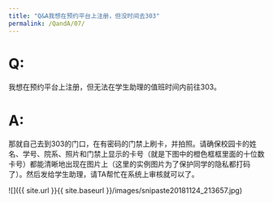 ```yaml
---
title: "Q&A我想在预约平台上注册，但没时间去303"
permalink: /QandA/07/
---
```


# Q:

我想在预约平台上注册，但无法在学生助理的值班时间内前往303。

# A:

那就自己去到303的门口，在有密码的门禁上刷卡，并拍照。请确保校园卡的姓名、学号、院系、照片和门禁上显示的卡号（就是下图中的橙色框框里面的十位数卡号）都能清晰地出现在图片上（这里的实例图片为了保护同学的隐私都打码了）。然后发给学生助理，请TA帮忙在系统上审核就可以了。

![]({{ site.url }}{{ site.baseurl }}/images/snipaste20181124_213657.jpg)